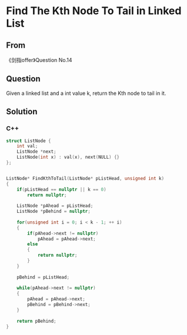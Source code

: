 # Find The Kth Node To Tail in Linked List





## From

《剑指offer》Question No.14



## Question

Given a linked list and a int value k, return the Kth node to tail in it.



## Solution  



### C++

```c++
struct ListNode {
    int val;
    ListNode *next;
    ListNode(int x) : val(x), next(NULL) {}
};


ListNode* FindKthToTail(ListNode* pListHead, unsigned int k)
{
    if(pListHead == nullptr || k == 0)
        return nullptr;
    
    ListNode *pAhead = pListHead;
    ListNode *pBehind = nullptr;
    
    for(unsigned int i = 0; i < k - 1; ++ i)
    {
        if(pAhead->next != nullptr)
            pAhead = pAhead->next;
        else
        {
            return nullptr;
        }
    }
    
    pBehind = pListHead;
    
    while(pAhead->next != nullptr)
    {
        pAhead = pAhead->next;
        pBehind = pBehind->next;
    }
    
    return pBehind;
}
```
